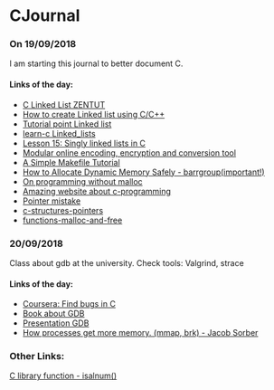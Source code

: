 # CJournal

### On 19/09/2018
I am starting this journal to better document C. 


#### Links of the day:
- [C Linked List ZENTUT](http://www.zentut.com/c-tutorial/c-linked-list/)
- [How to create Linked list using C/C++](https://www.codeproject.com/articles/24684/how-to-create-linked-list-using-c-c)
- [Tutorial point Linked list](https://www.tutorialspoint.com/data_structures_algorithms/linked_list_program_in_c.htm)
- [learn-c Linked_lists](https://www.learn-c.org/en/Linked_lists)
- [Lesson 15: Singly linked lists in C](https://www.cprogramming.com/tutorial/c/lesson15.html)
- [Modular online encoding, encryption and conversion tool](https://cryptii.com/)
- [A Simple Makefile Tutorial](http://www.cs.colby.edu/maxwell/courses/tutorials/maketutor/)
- [How to Allocate Dynamic Memory Safely - barrgroup(important!)](https://barrgroup.com/Embedded-Systems/How-To/Malloc-Free-Dynamic-Memory-Allocation)
- [On programming without malloc](https://news.ycombinator.com/item?id=6848415)
- [Amazing website about c-programming](https://overiq.com/c-programming/101/pointer-arithmetic-in-c/)
- [Pointer mistake](http://www.c4learn.com/c-programming/c-mistakes/pointer/)
- [c-structures-pointers](https://www.programiz.com/c-programming/c-structures-pointers)
- [functions-malloc-and-free](https://www.codingunit.com/c-tutorial-the-functions-malloc-and-free)


### 20/09/2018
Class about gdb at the university.
Check tools: Valgrind, strace

#### Links of the day:
- [Coursera: Find bugs in C](https://www.coursera.org/learn/writing-running-fixing-code/lecture/fwpDK/testing-means-finding-bugs)
- [Book about GDB](https://www.eecs.umich.edu/courses/eecs373/readings/Debugger.pdf)
- [Presentation GDB](https://www.cs.umd.edu/~srhuang/teaching/cmsc212/gdb-tutorial-handout.pdf)
- [How processes get more memory. (mmap, brk) - Jacob Sorber](https://www.youtube.com/watch?v=XV5sRaSVtXQ)



### Other Links:
[C library function - isalnum()](https://www.tutorialspoint.com/c_standard_library/c_function_isalnum.htm)
